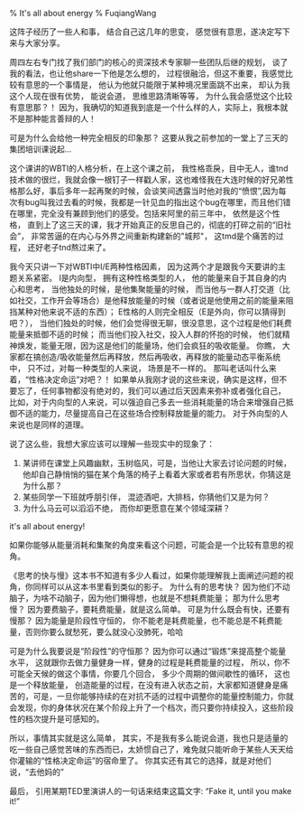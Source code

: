% It's all about energy
% FuqiangWang

这阵子经历了一些人和事， 结合自己这几年的思变， 感觉很有意思，遂决定写下来与大家分享。

周四左右专门找了我们部门的核心的资深技术专家聊一些团队后继的规划， 谈了我的看法，也让他share一下他是怎么想的， 过程很融洽，但这不重要，我感觉比较有意思的一个事情是， 他认为他就只能限于某种境况里面跳不出来， 却认为我这个人现在很有优势， 能说会道， 思维思路清晰等等， 为什么我会感觉这个比较有意思那？！ 因为，我确切的知道我到底是一个什么样的人，实际上，我根本就不是那种能言善辩的人！

可是为什么会给他一种完全相反的印象那？ 这要从我之前参加的一堂上了三天的集团培训课说起...

这个课讲的WBTI的人格分析，在上这个课之前， 我性格乖戾，目中无人，谁tnd技术做的很烂，我就会像一根钉子一样戳人家，这也难怪我在大连时候的好兄弟性格那么好，事后多年一起再聚的时候，会谈笑间透露当时他对我的“愤恨”,因为每次有bug叫我过去看的时候，我都是一针见血的指出这个bug在哪里，而且他们错在哪里，完全没有兼顾到他们的感受。包括来阿里的前三年中， 依然是这个性格， 直到上了这三天的课，我才开始真正的反思自己的，彻底的打碎之前的“旧社会”， 非常苦逼的在内心与外界之间重新构建新的"城邦"， 这tmd是个痛苦的过程， 还好老子tnd熬过来了。 

我今天只讲一下对WBTI中I/E两种性格因素， 因为这两个才是跟我今天要讲的主题关系紧密。 I是内向型， 拥有这种性格类型的人， 他的能量来自于其自身的内心和思考， 当他独处的时候，是他集聚能量的时候， 而当他与一群人打交道（比如社交，工作开会等场合）是他释放能量的时候（或者说是他使用之前的能量来阻挡某种对他来说不适的东西）； E性格的人则完全相反（E是外向，你可以猜得到吧？）， 当他们独处的时候，他们会觉得很无聊，很没意思，这个过程是他们耗费能量来抵御不适的时候； 而当他们投入社交，投入人群的怀抱的时候， 他们就精神焕发，能量无限，因为这是他们的能量场，他们会疯狂的吸收能量。 你瞧， 大家都在搞创造/吸收能量然后再释放，然后再吸收，再释放的能量动态平衡系统中， 只不过，对每一种类型的人来说， 场景是不一样的。 那叫老话叫什么来着，“性格决定命运”对吧？！ 如果单从我刚才说的这些来说，确实是这样，但不要忘了，任何事物都没有绝对的，我们可以通过后天因素来弥补或者强化自己， 比如，对于内向型的人来说，可以强迫自己多去一些消耗能量的场合来增强自己抵御不适的能力，尽量提高自己在这些场合控制释放能量的能力。 对于外向型的人来说也是同样的道理。

说了这么些，我想大家应该可以理解一些现实中的现象了： 

1. 某讲师在课堂上风趣幽默，玉树临风，可是，当他让大家去讨论问题的时候，他却自己静悄悄的猫在某个角落的椅子上看着大家或者若有所思状，你猜这是为什么那？
2. 某些同学一下班就呼朋引伴， 混迹酒吧，大排档，你猜他们又是为何？
3. 为什么马云可以滔滔不绝， 而你却更愿意在某个领域深耕？

it's all about energy!

如果你能够从能量消耗和集聚的角度来看这个问题，可能会是一个比较有意思的视角。

《思考的快与慢》这本书不知道有多少人看过，如果你能理解我上面阐述问题的视角，你同样可以从这本书里看到类似的影子。 为什么有的思考快？ 因为他们不动脑子，为啥不动脑子，因为他们懒得想，也就是不想耗费能量； 那为什么思考慢？ 因为要费脑子，要耗费能量，就是这么简单。 可是为什么既会有快，还要有慢那？ 因为能量是阶段性守恒的， 你不能老是耗费能量，也不能总是不耗费能量，否则你要么就愁死，要么就没心没肺死，哈哈

可是为什么我要说是“阶段性”的守恒那？ 因为你可以通过“锻炼”来提高整个能量水平， 这就跟你去做力量健身一样，健身的过程是耗费能量的过程， 所以，你不可能全天候的做这个事情，你要几个回合， 多少个周期的做间歇性的循环， 这也是一个释放能量， 创造能量的过程，在没有进入状态之前，大家都知道健身是痛苦的，可是，一旦你能够持续的在对抗不适的过程中调整你的能量控制能力，你就会发现，你的身体状况在某个阶段上升了一个档次，而只要你持续投入，这些阶段性的档次提升是可感知的。

所以，事情其实就是这么简单， 其实，不是我有多么能说会道，我也只是适量的吃一些自己感觉苦味的东西而已，太娇惯自己了，难免就只能听命于某些人天天给你灌输的“性格决定命运”的宿命里了。 你其实还有其它的选择，就是对他们说，“去他妈的”

最后， 引用某期TED里演讲人的一句话来结束这篇文字: “Fake it, until you make it!”